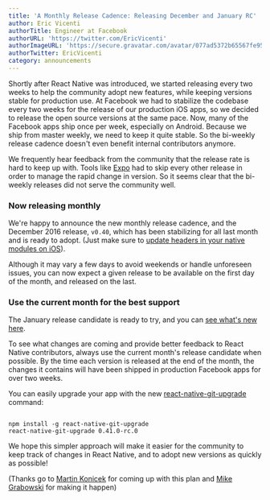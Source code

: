 ```yaml
---
title: 'A Monthly Release Cadence: Releasing December and January RC'
author: Eric Vicenti
authorTitle: Engineer at Facebook
authorURL: 'https://twitter.com/EricVicenti'
authorImageURL: 'https://secure.gravatar.com/avatar/077ad5372b65567fe952a99f3b627048?s=128'
authorTwitter: EricVicenti
category: announcements
---
```


Shortly after React Native was introduced, we started releasing every two weeks to help the community adopt new features, while keeping versions stable for production use. At Facebook we had to stabilize the codebase every two weeks for the release of our production iOS apps, so we decided to release the open source versions at the same pace. Now, many of the Facebook apps ship once per week, especially on Android. Because we ship from master weekly, we need to keep it quite stable. So the bi-weekly release cadence doesn't even benefit internal contributors anymore.

We frequently hear feedback from the community that the release rate is hard to keep up with. Tools like [Expo](https://expo.io/) had to skip every other release in order to manage the rapid change in version. So it seems clear that the bi-weekly releases did not serve the community well.

### Now releasing monthly

We're happy to announce the new monthly release cadence, and the December 2016 release, `v0.40`, which has been stabilizing for all last month and is ready to adopt. (Just make sure to [update headers in your native modules on iOS](https://github.com/facebook/react-native/releases/tag/v0.40.0)).

Although it may vary a few days to avoid weekends or handle unforeseen issues, you can now expect a given release to be available on the first day of the month, and released on the last.

### Use the current month for the best support

The January release candidate is ready to try, and you can [see what's new here](https://github.com/facebook/react-native/releases/tag/v0.41.0-rc.0).

To see what changes are coming and provide better feedback to React Native contributors, always use the current month's release candidate when possible. By the time each version is released at the end of the month, the changes it contains will have been shipped in production Facebook apps for over two weeks.

You can easily upgrade your app with the new [react-native-git-upgrade](/blog/2016/12/05/easier-upgrades.html) command:

```

npm install -g react-native-git-upgrade
react-native-git-upgrade 0.41.0-rc.0

```

We hope this simpler approach will make it easier for the community to keep track of changes in React Native, and to adopt new versions as quickly as possible!

(Thanks go to [Martin Konicek](https://github.com/mkonicek) for coming up with this plan and [Mike Grabowski](https://github.com/grabbou) for making it happen)
